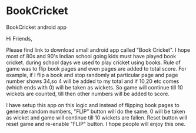 # BookCricket
BookCricket android app






 







Hi Friends,

Please find link to download small android app called "Book Cricket".
I hope most of 80s and 90's Indian school going kids must have played book cricket.
during school days we used to play cricket using books.
Rule of game was to flip book pages and even pages are added to total score.
For example, if I  flip a book and stop randomly at particular page and page number shows 34,so 4 will be added to my total and if 10,20 etc comes (which ends with 0) will be taken as wickets.
So game will continue till 10 wickets are counted, till then other numbers will be added to score.

I have setup this app on this logic and instead of flipping book pages to generate random numbers, "FLIP" button will do the same.
0 will be taken as wicket and game will continue till 10 wickets are fallen.
Reset button will reset game and re-enable "FLIP" button.
I hope people will enjoy this one.





